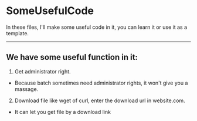 # SomeUsefulCode
In these files, I'll make some useful code in it, you can learn it or use it as a template.                                            

***

## We have some useful function in it:                 
1. Get administrator right.                                
- Because batch sometimes need administrator rights, it won't give you a massage.                       
2. Download file like wget of curl, enter the download url in website.com.
- It can let you get file by a download link
